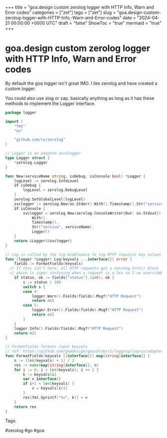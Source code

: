 +++
title = "goa.design custom zerolog logger with HTTP Info, Warn and Error codes"
categories = ["zet"]
tags = ["zet"]
slug = "goa.design-custom-zerolog-logger-with-HTTP-Info,-Warn-and-Error-codes"
date = "2024-04-21 00:00:00 +0000 UTC"
draft = "false"
ShowToc = "true"
mermaid = "true"
+++

# goa.design custom zerolog logger with HTTP Info, Warn and Error codes

By default the goa logger isn't great IMO. I like zerolog and have created 
a custom logger.

You could also use slog or zap, basically anything as long as it has these
methods to implement the Logger interface.

```go
package logger

import (
	"fmt"
	"os"

	"github.com/rs/zerolog"
)

// Logger is an adapted zerologger
type Logger struct {
	*zerolog.Logger
}

func New(serviceName string, isDebug, isConsole bool) *Logger {
	logLevel := zerolog.InfoLevel
	if isDebug {
		logLevel = zerolog.DebugLevel
	}
	zerolog.SetGlobalLevel(logLevel)
	svclogger := zerolog.New(os.Stderr).With().Timestamp().Str("service", serviceName).Logger()
	if isConsole {
		svclogger = zerolog.New(zerolog.ConsoleWriter{Out: os.Stdout}).
			With().
			Timestamp().
			Str("service", serviceName).
			Logger()
	}
	return &Logger{&svclogger}
}

// Log is called by the log middleware to log HTTP requests key values
func (logger *Logger) Log(keyvals ...interface{}) error {
	fields := FormatFields(keyvals)
  // If this isn't here, all HTTP requests get a zerolog.Info() block
  // which is super confusing when a request is a 5xx so I've overridden it
	if status, ok := fields["status"].(int); ok {
		s := status / 100
		switch s {
		case 4:
			logger.Warn().Fields(fields).Msgf("HTTP Request")
			return nil
		case 5:
			logger.Error().Fields(fields).Msgf("HTTP Request")
			return nil
		}
	}
	logger.Info().Fields(fields).Msgf("HTTP Request")
	return nil
}

// FormatFields formats input keyvals
// ref: https://github.com/goadesign/goa/blob/v1/logging/logrus/adapter.go#L64
func FormatFields(keyvals []interface{}) map[string]interface{} {
	n := (len(keyvals) + 1) / 2
	res := make(map[string]interface{}, n)
	for i := 0; i < len(keyvals); i += 2 {
		k := keyvals[i]
		var v interface{}
		if i+1 < len(keyvals) {
			v = keyvals[i+1]
		}
		res[fmt.Sprintf("%v", k)] = v
	}
	return res
}
```

Tags:

  #zerolog #go #goa
